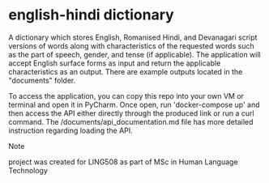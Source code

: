 # english-hindi dictionary

A dictionary which stores English, Romanised Hindi, and Devanagari script versions of words along with characteristics of the requested words such as the part of speech, gender, and tense (if applicable). 
The application will accept English surface forms as input and return the applicable characteristics as an output. There are example outputs located in the "documents" folder.

To access the application, you can copy this repo into your own VM or terminal and open it in PyCharm. Once open, run 'docker-compose up' and then access the API either directly through the produced link or run a curl command. The /documents/api_documentation.md file has more detailed instruction regarding loading the API. 

> [!NOTE]
> project was created for LING508 as part of MSc in Human Language Technology
